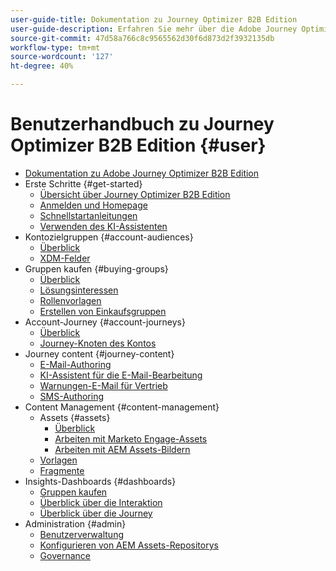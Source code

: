 ```yaml
---
user-guide-title: Dokumentation zu Journey Optimizer B2B Edition
user-guide-description: Erfahren Sie mehr über die Adobe Journey Optimizer B2B Edition und darüber, wie Sie sie verwenden können, um Konto- und Einkaufsgruppen-Journeys mithilfe integrierter generativer KI und branchenführender Automatisierung zu orchestrieren.
source-git-commit: 47d58a766c8c9565562d30f6d873d2f3932135db
workflow-type: tm+mt
source-wordcount: '127'
ht-degree: 40%

---
```



# Benutzerhandbuch zu Journey Optimizer B2B Edition {#user}

+ [Dokumentation zu Adobe Journey Optimizer B2B Edition](guide-overview.md)
+ Erste Schritte {#get-started}
   + [Übersicht über Journey Optimizer B2B Edition](about-journey-optimizer-b2b-edition.md)
   + [Anmelden und Homepage](home-page.md)
   + [Schnellstartanleitungen](./start/get-started.md)
   + [Verwenden des KI-Assistenten](./start/ai-assistant.md)
+ Kontozielgruppen {#account-audiences}
   + [Überblick](./audiences/account-audience-overview.md)
   + [XDM-Felder](./data/field-mapping.md)
+ Gruppen kaufen {#buying-groups}
   + [Überblick](./buying-groups/buying-groups-overview.md)
   + [Lösungsinteressen](./buying-groups/solution-interests.md)
   + [Rollenvorlagen](./buying-groups/buying-groups-role-templates.md)
   + [Erstellen von Einkaufsgruppen](./buying-groups/buying-groups-create.md)
+ Account-Journey {#account-journeys}
   + [Überblick](./journeys/journey-overview.md)
   + [Journey-Knoten des Kontos](./journeys/journey-nodes.md)
+ Journey content {#journey-content}
   + [E-Mail-Authoring](./content/email-authoring.md)
   + [KI-Assistent für die E-Mail-Bearbeitung](./content/ai-assistant-emails.md)
   + [Warnungen-E-Mail für Vertrieb](./content/sales-alert-email.md)
   + [SMS-Authoring](./content/sms-authoring.md)
+ Content Management {#content-management}
   + Assets {#assets}
      + [Überblick](./content/assets-overview.md)
      + [Arbeiten mit Marketo Engage-Assets](./content/marketo-engage-design-studio.md)
      + [Arbeiten mit AEM Assets-Bildern](./content/aem-assets.md)
   + [Vorlagen](./content/email-templates.md)
   + [Fragmente](./content/fragments.md)
+ Insights-Dashboards {#dashboards}
   + [Gruppen kaufen](./dashboards/buying-groups-dashboard.md)
   + [Überblick über die Interaktion](./dashboards/engagement-dashboard.md)
   + [Überblick über die Journey](./dashboards/journeys-dashboard.md)
+ Administration {#admin}
   + [Benutzerverwaltung](./admin/user-management.md)
   + [Konfigurieren von AEM Assets-Repositorys](./admin/configure-aem-repositories.md)
   + [Governance](./admin/governance.md)

